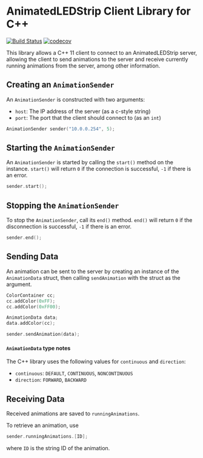 # AnimatedLEDStrip Client Library for C++

[![Build Status](https://travis-ci.com/AnimatedLEDStrip/client-cpp.svg?branch=master)](https://travis-ci.com/AnimatedLEDStrip/client-cpp)
[![codecov](https://codecov.io/gh/AnimatedLEDStrip/client-cpp/branch/master/graph/badge.svg)](https://codecov.io/gh/AnimatedLEDStrip/client-cpp)

This library allows a C++ 11 client to connect to an AnimatedLEDStrip server, allowing the client to send animations to the server and receive currently running animations from the server, among other information.

## Creating an `AnimationSender`
An `AnimationSender` is constructed with two arguments:
- `host`: The IP address of the server (as a c-style string)
- `port`: The port that the client should connect to (as an `int`)

```c++
AnimationSender sender("10.0.0.254", 5);
```

## Starting the `AnimationSender`
An `AnimationSender` is started by calling the `start()` method on the instance.
`start()` will return `0` if the connection is successful, `-1` if there is an error.

```c++
sender.start();
```

## Stopping the `AnimationSender`
To stop the `AnimationSender`, call its `end()` method.
`end()` will return `0` if the disconnection is successful, `-1` if there is an error.

```c++
sender.end();
```

## Sending Data
An animation can be sent to the server by creating an instance of the `AnimationData` struct, then calling `sendAnimation` with the struct as the argument.

```c++
ColorContainer cc;
cc.addColor(0xFF);
cc.addColor(0xFF00);

AnimationData data;
data.addColor(cc);

sender.sendAnimation(data);
```

#### `AnimationData` type notes
The C++ library uses the following values for `continuous` and `direction`:
- `continuous`: `DEFAULT`, `CONTINUOUS`, `NONCONTINUOUS`
- `direction`: `FORWARD`, `BACKWARD`

## Receiving Data
Received animations are saved to `runningAnimations`.

To retrieve an animation, use

```c++
sender.runningAnimations.[ID];
```

where `ID` is the string ID of the animation.
